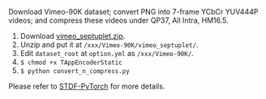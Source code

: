 Download Vimeo-90K dataset; convert PNG into 7-frame YCbCr YUV444P videos; and compress these videos under QP37, All Intra, HM16.5.

1. Download [vimeo_septuplet.zip](http://data.csail.mit.edu/tofu/dataset/vimeo_septuplet.zip).
2. Unzip and put it at `/xxx/Vimeo-90K/vimeo_septuplet/`.
3. Edit `dataset_root` at `option.yml` as `/xxx/Vimeo-90K/`.
4. `$ chmod +x TAppEncoderStatic`
5. `$ python convert_n_compress.py`

Please refer to [STDF-PyTorch](https://github.com/RyanXingQL/STDF-PyTorch) for more details.

